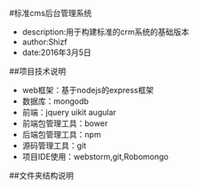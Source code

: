 #标准cms后台管理系统
* description:用于构建标准的crm系统的基础版本
* author:Shizf
* date:2016年3月5日

##项目技术说明
* web框架：基于nodejs的express框架
* 数据库：mongodb
* 前端：jquery uikit augular
* 前端包管理工具：bower
* 后端包管理工具：npm
* 源码管理工具：git
* 项目IDE使用：webstorm,git,Robomongo

##文件夹结构说明
